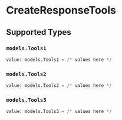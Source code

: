 # CreateResponseTools


## Supported Types

### `models.Tools1`

```python
value: models.Tools1 = /* values here */
```

### `models.Tools2`

```python
value: models.Tools2 = /* values here */
```

### `models.Tools3`

```python
value: models.Tools3 = /* values here */
```

